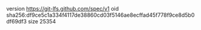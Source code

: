 version https://git-lfs.github.com/spec/v1
oid sha256:df9ce5c1a334f4117de38860cd03f5146ae8ecffad45f778f9ce8d5b0df69df3
size 25354
